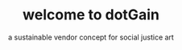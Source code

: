 ---
template: HomePage
slug: ''
title: welcome to dotGain
featuredImage: './images/downtown.jpg'
subtitle: >-
  ### a sustainable vendor concept for social justice art

accordion:
  - content: >-
      [PAALF](https://www.paalf.org/)<br>
      [Trusted Print Shops](https://docs.google.com/spreadsheets/u/0/d/1EBw1Hh9xrzKvplJZ6NEeNvglrBeIKSHXHeeWwri6Nao/htmlview#)<br>
      [Don't Shoot PDX](https://www.outletpdx.com/)<br>
      [Black Resilience Fund](https://www.blackresiliencefund.com/)<br>
      [Snack Bloc PDX](https://snackbloc.party/)<br>
      [Black Food Sovereignty Coalition](https://blackfoodnw.org/)<br>
      [BLM PDX](https://blackpdx.com/destination/portland/black-lives-matter-pdx/)<br>
      [NAACP PDX](https://www.pdxnaacp.org/)<br>
      [Care Not Cops PDX](https://www.carenotcops.org/)<br>
      [Pool Resources](https://www.instagram.com/pool_resources/)<br>
      [For Freedoms](https://www.forfreedoms.org/)<br>
      [OutletPDX](https://www.outletpdx.com/)<br>
      [Design Resistance](https://designresistance.com/)<br>
      [Amplifier](https://amplifier.org/)
      
    title: RESOURCES & ALLIES
  - content: >-
      [ecommloop Headless CMS](https://ecomloop.com/)<br>
      [Shopify](https://shopify.com)<br>
      [Google Maps API](https://maps.google.com)<br>
      [GatsbyJS](https://gatsbyjs.com)
    title: DOTGAIN TECH STACK
  
meta:
  description: >-
    a sustainable vendor concept for social justice art
  title: art for equity
---
